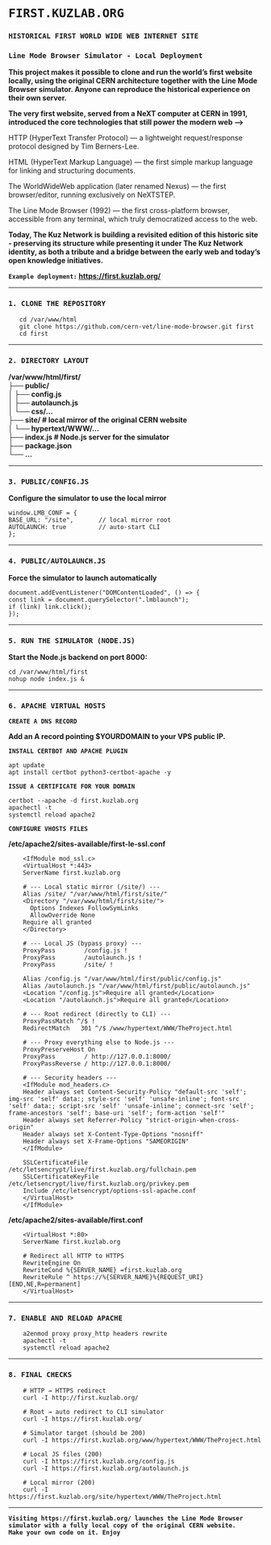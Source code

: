 
# **`FIRST.KUZLAB.ORG`**  
### **`HISTORICAL FIRST WORLD WIDE WEB INTERNET SITE`**

### **`Line Mode Browser Simulator - Local Deployment`**

**This project makes it possible to clone and run the world’s first website locally, using the original CERN architecture together with the Line Mode Browser simulator. Anyone can reproduce the historical experience on their own server.**

**The very first website, served from a NeXT computer at CERN in 1991, introduced the core technologies that still power the modern web -->**

HTTP (HyperText Transfer Protocol) — a lightweight request/response protocol designed by Tim Berners-Lee.

HTML (HyperText Markup Language) — the first simple markup language for linking and structuring documents.

The WorldWideWeb application (later renamed Nexus) — the first browser/editor, running exclusively on NeXTSTEP.

The Line Mode Browser (1992) — the first cross-platform browser, accessible from any terminal, which truly democratized access to the web.  


**Today, The Kuz Network is building a revisited edition of this historic site - preserving its structure while presenting it under The Kuz Network identity, as both a tribute and a bridge between the early web and today’s open knowledge initiatives.**

**`Example deployment:` https://first.kuzlab.org/**  

---
### **`1. CLONE THE REPOSITORY`**

       cd /var/www/html 
       git clone https://github.com/cern-vet/line-mode-browser.git first 
       cd first 

---
### **`2. DIRECTORY LAYOUT`**

**/var/www/html/first/   
├── public/   
│   ├── config.js   
│   ├── autolaunch.js   
│   └── css/…   
├── site/                # local mirror of the original CERN website   
│   └── hypertext/WWW/…  
├── index.js             # Node.js server for the simulator   
├── package.json   
└── …**  

---
### **`3. PUBLIC/CONFIG.JS`**

**Configure the simulator to use the local mirror**

    window.LMB_CONF = {
    BASE_URL: "/site",       // local mirror root
    AUTOLAUNCH: true         // auto-start CLI
    };  
    
---
### **`4. PUBLIC/AUTOLAUNCH.JS`** 

**Force the simulator to launch automatically**

    document.addEventListener("DOMContentLoaded", () => {
    const link = document.querySelector(".lmblaunch");
    if (link) link.click();
    });  
    
---
### **`5. RUN THE SIMULATOR (NODE.JS)`**

**Start the Node.js backend on port 8000:**

    cd /var/www/html/first
    nohup node index.js &

---
### **`6. APACHE VIRTUAL HOSTS`**

**`CREATE A DNS RECORD`**

**Add an A record pointing $YOURDOMAIN to your VPS public IP.**  

**`INSTALL CERTBOT AND APACHE PLUGIN`**  

    apt update
    apt install certbot python3-certbot-apache -y  

**`ISSUE A CERTIFICATE FOR YOUR DOMAIN`**  

    certbot --apache -d first.kuzlab.org  
    apachectl -t
    systemctl reload apache2  

**`CONFIGURE VHOSTS FILES`**  

**/etc/apache2/sites-available/first-le-ssl.conf**
        
        <IfModule mod_ssl.c>
        <VirtualHost *:443>
        ServerName first.kuzlab.org

        # --- Local static mirror (/site/) ---
        Alias /site/ "/var/www/html/first/site/"
        <Directory "/var/www/html/first/site/">
          Options Indexes FollowSymLinks
          AllowOverride None
        Require all granted
        </Directory>

        # --- Local JS (bypass proxy) ---
        ProxyPass        /config.js !
        ProxyPass        /autolaunch.js !
        ProxyPass        /site/ !

        Alias /config.js "/var/www/html/first/public/config.js"
        Alias /autolaunch.js "/var/www/html/first/public/autolaunch.js"
        <Location "/config.js">Require all granted</Location>
        <Location "/autolaunch.js">Require all granted</Location>

        # --- Root redirect (directly to CLI) ---
        ProxyPassMatch ^/$ !
        RedirectMatch   301 ^/$ /www/hypertext/WWW/TheProject.html

        # --- Proxy everything else to Node.js ---
        ProxyPreserveHost On
        ProxyPass        / http://127.0.0.1:8000/
        ProxyPassReverse / http://127.0.0.1:8000/

        # --- Security headers ---
        <IfModule mod_headers.c>
        Header always set Content-Security-Policy "default-src 'self'; img-src 'self' data:; style-src 'self' 'unsafe-inline'; font-src 'self' data:; script-src 'self' 'unsafe-inline'; connect-src 'self'; frame-ancestors 'self'; base-uri 'self'; form-action 'self'"
        Header always set Referrer-Policy "strict-origin-when-cross-origin"
        Header always set X-Content-Type-Options "nosniff"
        Header always set X-Frame-Options "SAMEORIGIN"
        </IfModule>

        SSLCertificateFile /etc/letsencrypt/live/first.kuzlab.org/fullchain.pem
        SSLCertificateKeyFile /etc/letsencrypt/live/first.kuzlab.org/privkey.pem
        Include /etc/letsencrypt/options-ssl-apache.conf
        </VirtualHost>
        </IfModule>


 **/etc/apache2/sites-available/first.conf**

        <VirtualHost *:80>
        ServerName first.kuzlab.org

        # Redirect all HTTP to HTTPS
        RewriteEngine On
        RewriteCond %{SERVER_NAME} =first.kuzlab.org
        RewriteRule ^ https://%{SERVER_NAME}%{REQUEST_URI} [END,NE,R=permanent]
        </VirtualHost>

---
### **`7. ENABLE AND RELOAD APACHE`**

        a2enmod proxy proxy_http headers rewrite
        apachectl -t
        systemctl reload apache2

---
### **`8. FINAL CHECKS`**

        # HTTP → HTTPS redirect
        curl -I http://first.kuzlab.org/

        # Root → auto redirect to CLI simulator
        curl -I https://first.kuzlab.org/

        # Simulator target (should be 200)
        curl -I https://first.kuzlab.org/www/hypertext/WWW/TheProject.html

        # Local JS files (200)
        curl -I https://first.kuzlab.org/config.js
        curl -I https://first.kuzlab.org/autolaunch.js

        # Local mirror (200)
        curl -I https://first.kuzlab.org/site/hypertext/WWW/TheProject.html  
         
---
**`Visiting https://first.kuzlab.org/ launches the Line Mode Browser simulator with a fully local copy of the original CERN website.`**
<br>
**`Make your own code on it. Enjoy`**  

